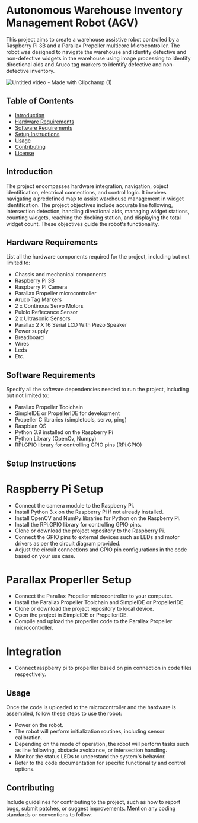 # Autonomous Warehouse Inventory Management Robot (AGV)

This project aims to create a warehouse assistive robot controlled by a Raspberry Pi 3B and a Parallax Propeller multicore Microcontroller. The robot was designed to navigate the warehouse and identify defective and non-defective widgets in the warehouse using image processing to identify directional aids and Aruco tag markers to identify defective and non-defective inventory.

![Untitled video - Made with Clipchamp (1)](https://github.com/IJAMUL1/Warehouse-Inventory-Management-Robot/assets/60096099/c6173f7b-1845-4d30-968d-3258a48b0690)

## Table of Contents

- [Introduction](#introduction)
- [Hardware Requirements](#hardware-requirements)
- [Software Requirements](#software-requirements)
- [Setup Instructions](#setup-instructions)
- [Usage](#usage)
- [Contributing](#contributing)
- [License](#license)

## Introduction

The project encompasses hardware integration, navigation, object identification, electrical connections, and control logic. It involves navigating a predefined map to assist warehouse management in widget identification. The project objectives include accurate line following, intersection detection, handling directional aids, managing widget stations, counting widgets, reaching the docking station, and displaying the total widget count. These objectives guide the robot's functionality.

## Hardware Requirements

List all the hardware components required for the project, including but not limited to:
- Chassis and mechanical components
- Raspberry Pi 3B
- Raspberry PI Camera
- Parallax Propeller microcontroller
- Aruco Tag Markers
- 2 x Continous Servo Motors
- Pulolo Reflecance Sensor
- 2 x Ultrasonic Sensors
- Parallax 2 X 16 Serial LCD With Piezo Speaker 
- Power supply
- Breadboard
- Wires
- Leds
- Etc.

## Software Requirements

Specify all the software dependencies needed to run the project, including but not limited to:
- Parallax Propeller Toolchain
- SimpleIDE or PropellerIDE for development
- Propeller C libraries (simpletools, servo, ping)
- Raspbian OS
- Python 3.9 installed on the Raspberry Pi
- Python Library (OpenCv, Numpy)
- RPi.GPIO library for controlling GPIO pins (RPi.GPIO)

## Setup Instructions
# Raspberry Pi Setup
- Connect the camera module to the Raspberry Pi.
- Install Python 3.x on the Raspberry Pi if not already installed.
- Install OpenCV and NumPy libraries for Python on the Raspberry Pi.
- Install the RPi.GPIO library for controlling GPIO pins.
- Clone or download the project repository to the Raspberry Pi.
- Connect the GPIO pins to external devices such as LEDs and motor drivers as per the circuit diagram provided.
- Adjust the circuit connections and GPIO pin configurations in the code based on your use case.

# Parallax Properller Setup
- Connect the Parallax Propeller microcontroller to your computer.
- Install the Parallax Propeller Toolchain and SimpleIDE or PropellerIDE.
- Clone or download the project repository to local device.
- Open the project in SimpleIDE or PropellerIDE.
- Compile and upload the properller code to the Parallax Propeller microcontroller.

# Integration
- Connect raspberry pi to properller based on pin connection in code files respectively. 

## Usage

Once the code is uploaded to the microcontroller and the hardware is assembled, follow these steps to use the robot:

- Power on the robot.
- The robot will perform initialization routines, including sensor calibration.
- Depending on the mode of operation, the robot will perform tasks such as line following, obstacle avoidance, or intersection handling.
- Monitor the status LEDs to understand the system's behavior.
- Refer to the code documentation for specific functionality and control options.

## Contributing

Include guidelines for contributing to the project, such as how to report bugs, submit patches, or suggest improvements. Mention any coding standards or conventions to follow.
